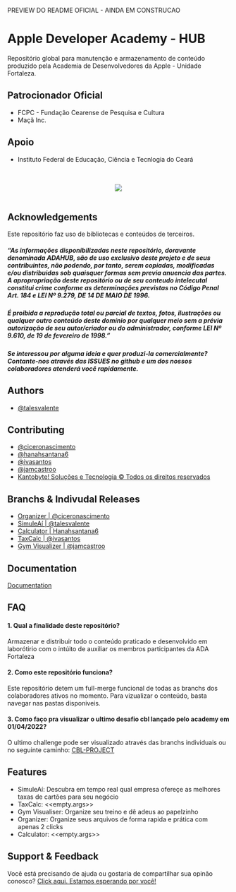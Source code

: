 
PREVIEW DO README OFICIAL - AINDA EM CONSTRUCAO
# Apple Developer Academy - HUB

Repositório global para manutenção e armazenamento de conteúdo produzido pela Academia de Desenvolvedores da Apple - Unidade Fortaleza. 

## Patrocionador Oficial
- FCPC - Fundação Cearense de Pesquisa e Cultura
- Maçã Inc.

## Apoio
- Instituto Federal de Educação, Ciência e Tecnlogia do Ceará

<p align="center">
  <br><br>
  <img src="https://kantobyte.com.br/arquivos/Imagens/ADAHUB.png"><br><br>
</p>

## Acknowledgements
Este repositório faz uso de bibliotecas e conteúdos de terceiros.

##### “As informações disponibilizadas neste repositório, doravante denominada ADAHUB, são de uso exclusivo deste projeto e de seus contribuintes, não podendo, por tanto, serem copiadas, modificadas e/ou distribuidas sob quaisquer formas sem previa anuencia das partes. A apropropriação deste repositório ou de seu conteudo intelecutal constitui crime conforme as determinações previstas no Código Penal Art. 184 e LEI Nº 9.279, DE 14 DE MAIO DE 1996.


##### É proibida a reprodução total ou parcial de textos, fotos, ilustrações ou qualquer outro conteúdo deste domínio por qualquer meio sem a prévia autorização de seu autor/criador ou do administrador, conforme LEI Nº 9.610, de 19 de fevereiro de 1998.”


##### Se interessou por alguma ideia e quer produzi-la comercialmente? Contante-nos através das ISSUES no github e um dos nossos colaboradores atenderá você rapidamente.

## Authors

- [@talesvalente](https://github.com/talesvalente/Apple-Developer-Academy/tree/cbl-valente)



## Contributing

 - [@ciceronascimento](https://github.com/ciceronascimento/ciceronascimento)
 - [@hanahsantana6](https://github.com/hanahsantana6/hanahsantana6)
 - [@ivasantos](https://github.com/lvasantos)
 - [@jamcastroo](https://github.com/jamcastroo)
 - [Kantobyte! Soluções e Tecnologia © Todos os direitos reservados](https://kantobyte.com.br)


## Branchs & Indivudal Releases

 - [Organizer  | @ciceronascimento](https://github.com/talesvalente/Apple-Developer-Academy/tree/CBLCiceroSwift)
 - [SimuleAí  | @talesvalente](https://github.com/talesvalente/Apple-Developer-Academy/tree/cbl-valente)
 - [Calculator | Hanahsantana6](https://github.com/talesvalente/Apple-Developer-Academy/tree/cbl-hanah)
 - [TaxCalc | @ivasantos](https://github.com/talesvalente/Apple-Developer-Academy/tree/cbl-luciana)
 - [Gym Visualizer  | @jamcastroo](https://github.com/talesvalente/Apple-Developer-Academy/tree/cbl-jamile)
 

## Documentation

[Documentation](https://linktodocumentation)


## FAQ

#### 1. Qual a finalidade deste repositório?

Armazenar e distribuir todo o conteúdo praticado e desenvolvido em laborótirio com o intúito de auxiliar os membros participantes da ADA Fortaleza

#### 2. Como este repositório funciona?

Este repositório detem um full-merge funcional de todas as branchs dos colaboradores ativos no momento. Para vizualizar o conteúdo, basta navegar nas pastas disponiveis.

#### 3. Como faço pra visualizar o ultimo desafio cbl lançado pelo academy em 01/04/2022?

O ultimo challenge pode ser visualizado através das branchs individuais ou no seguinte caminho: [CBL-PROJECT](https://github.com/talesvalente/Apple-Developer-Academy/tree/main/Trabalhos%20em%20Equipe/CLB%20-%20Swift/CBL-PROJECT)


## Features

- SimuleAí: Descubra em tempo real qual empresa ofereçe as melhores taxas de cartões para seu negócio
- TaxCalc: <<empty.args>>
- Gym Visualiser: Organize seu treino e dê adeus ao papelzinho
- Organizer: Organize seus arquivos de forma rapida e prática com apenas 2 clicks
- Calculator: <<empty.args>>


## Support & Feedback

Você está precisando de ajuda ou gostaria de compartilhar sua opinão conosco? [Click aqui. Estamos esperando por você!](https://github.com/talesvalente/Apple-Developer-Academy/issues)

